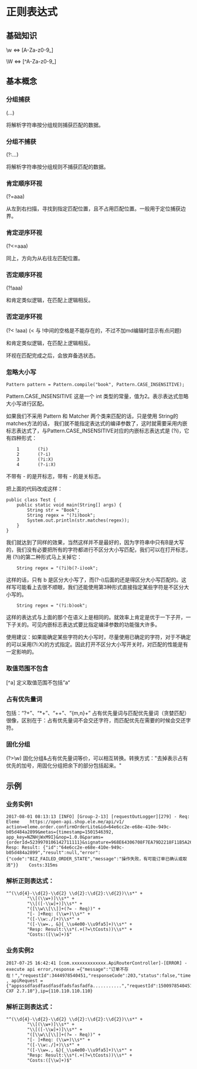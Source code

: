# 正则表达式

## 基础知识
\w <=>  [A-Za-z0-9_]

\W <=>  [^A-Za-z0-9_] 

## 基本概念
### 分组捕获
(...)

将解析字符串按分组规则捕获匹配的数据。
### 分组不捕获
(?:...)

将解析字符串按分组规则不捕获匹配的数据。
### 肯定顺序环视
(?=aaa) 

从左到右扫描，寻找到指定匹配位置，且不占用匹配位置。一般用于定位捕获边界。
### 肯定逆序环视
(?<=aaa)    

同上，方向为从右往左匹配位置。
### 否定顺序环视
(?!aaa)

和肯定类似逻辑，在匹配上逻辑相反。
### 否定逆序环视
(?< !aaa) (< 与 !中间的空格是不能存在的，不过不加md编辑时显示有点问题)

和肯定类似逻辑，在匹配上逻辑相反。

环视在匹配完成之后，会放弃备选状态。
### 忽略大小写
```
Pattern pattern = Pattern.compile("book", Pattern.CASE_INSENSITIVE);
```
Pattern.CASE_INSENSITIVE 这是一个 int 类型的常量，值为2。表示表达式忽略大小写进行区配。

如果我们不采用 Pattern 和 Matcher 两个类来匹配的话，只是使用 String的matches方法的话，
我们就不能指定表达式的编译参数了，这时就需要采用内嵌标志表达式了，与Pattern.CASE_INSENSITIVE对应的内嵌标志表达式是 (?i)，它有四种形式：

        1       (?i)
        2       (?-i)
        3       (?i:X)
        4       (?-i:X)
        

不带有 - 的是开标志，带有 - 的是关标志。

把上面的代码改成这样： 
```
public class Test {
    public static void main(String[] args) {
        String str = "Book";
        String regex = "(?i)book"; 
        System.out.println(str.matches(regex));
    }
}
```
我们就达到了同样的效果，当然这样并不是最好的，因为字符串中只有B是大写的，我们没有必要把所有的字符都进行不区分大小写匹配，我们可以在打开标志，用 (?i)的第二种形式马上关掉它：
```
    String regex = "(?i)b(?-i)ook";
```
这样的话，只有 b 是区分大小写了，而(?-i)后面的还是得区分大小写匹配的。这样写可能看上去很不顺眼，我们还能使用第3种形式直接指定某些字符是不区分大小写的。
```
    String regex = "(?i:b)ook";
```
这样的表达式与上面的那个在语义上是相同的。就效率上肯定是优于一下子开，一下子关的。可见内嵌标志表达式要比指定编译参数的功能强大许多。

使用建议：如果能确定某些字符的大小写时，尽量使用已确定的字符，对于不确定的可以采用(?i:X)的方式指定。因此打开不区分大小写开关时，对匹配的性能是有一定影响的。
### 取值范围不包含
[^a]    定义取值范围不包括”a“
### 占有优先量词
包括：“?+”、“*+”、“++”、“{m,n}+”
占有优先量词与匹配优先量词（贪婪匹配）很像，区别在于：占有优先量词不会交还字符，而匹配优先在需要的时候会交还字符。
### 固化分组
(?>\w)
固化分组&占有优先量词等价，可以相互转换。转换方式："去掉表示占有优先的加号，用固化分组把余下的部分包括起来。"
## 示例
### 业务实例1
```
2017-08-01 08:13:13 [INFO] [Group-2-13] [requestOutLogger][279] - Req: Eleme    https://open-api.shop.ele.me/api/v1/    action=eleme.order.confirmOrderLite&id=64e6cc2e-e68e-410e-949c-b05d484a2899&metas={timestamp=1501546392, app_key=NZNHjWxM9I}&nop=1.0.0&params={orderId=5239970106142711111}&signature=968E64306708F7EA79D2218F11B5A268&token=d63dda243332791c373649293205b594   Resp: Result: {"id":"64e6cc2e-e68e-410e-949c-b05d484a2899","result":null,"error":{"code":"BIZ_FAILED_ORDER_STATE","message":"操作失败，有可能订单已确认或取消"}}    Costs:315ms
```

### 解析正则表达式：
```
"^(\\d{4}-\\d{2}-\\d{2} \\d{2}:\\d{2}:\\d{2})\\s*" +
        "\\[(\\w+)]\\s*" +
        "\\[([-\\w]+)]\\s*" +
        "([\\w\\[\\]]+(?= - Req))" +
        "[- ]+Req: (\\w+)\\s*" +
        "([-\\w:./]+)\\s*" +
        "([-\\w=., &}{_\\u4e00-\\u9fa5]+)\\s*" +
        "Resp: Result:\\s*(.+(?=\tCosts))\\s*" +
        "Costs:([\\w]+)$"
```

### 业务实例2
```
2017-07-25 16:42:41 [com.xxxxxxxxxxxxx.ApiRouterController]-[ERROR] - execute api error,response ={"message":"订单不存在！","requestId":3444978540451,"responseCode":203,"status":false,"timestamp":242324222,"totalRecordSize":0} , apiRequest = {"appsssdfasdfasdfasdfadsfasfadfa...........","requestId":1500978540451,"sign":"9def821ecadb8c583612364e63765ca1","signMethod":"md5","userAgent":"Apache CXF 2.7.10"},ip={110.110.110.110}
```

### 解析正则表达式：
```
"^(\\d{4}-\\d{2}-\\d{2} \\d{2}:\\d{2}:\\d{2})\\s*" +
        "\\[(\\w+)]\\s*" +
        "\\[([-\\w]+)]\\s*" +
        "([\\w\\[\\]]+(?= - Req))" +
        "[- ]+Req: (\\w+)\\s*" +
        "([-\\w:./]+)\\s*" +
        "([-\\w=., &}{_\\u4e00-\\u9fa5]+)\\s*" +
        "Resp: Result:\\s*(.+(?=\tCosts))\\s*" +
        "Costs:([\\w]+)$"
```

